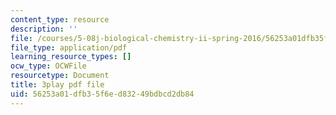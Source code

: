 ```yaml
---
content_type: resource
description: ''
file: /courses/5-08j-biological-chemistry-ii-spring-2016/56253a01dfb35f6ed83249bdbcd2db84_CCbvqDuPr_I.pdf
file_type: application/pdf
learning_resource_types: []
ocw_type: OCWFile
resourcetype: Document
title: 3play pdf file
uid: 56253a01-dfb3-5f6e-d832-49bdbcd2db84
---
```

